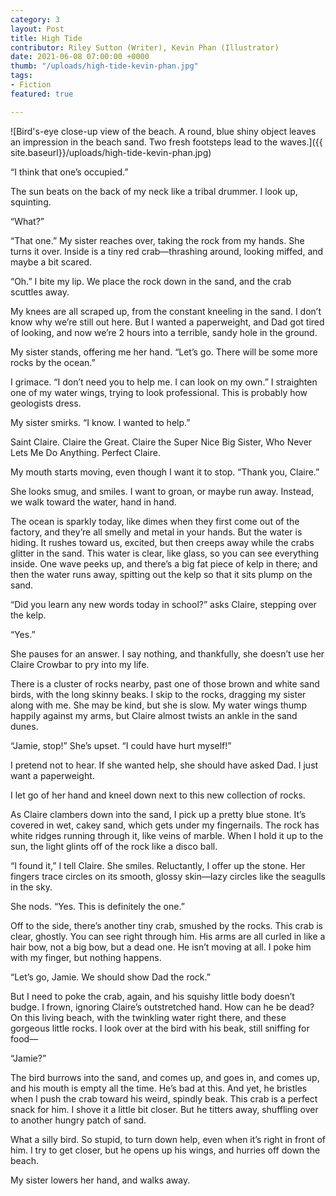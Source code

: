 ```yaml
---
category: 3
layout: Post
title: High Tide
contributor: Riley Sutton (Writer), Kevin Phan (Illustrator)
date: 2021-06-08 07:00:00 +0000
thumb: "/uploads/high-tide-kevin-phan.jpg"
tags: 
- Fiction
featured: true

---
```


![Bird&apos;s-eye close-up view of the beach. A round, blue shiny object leaves an impression in the beach sand. Two fresh footsteps lead to the waves.]({{ site.baseurl}}/uploads/high-tide-kevin-phan.jpg)

“I think that one’s occupied.”

The sun beats on the back of my neck like a tribal drummer. I look up, squinting.

“What?”

“That one.” My sister reaches over, taking the rock from my hands. She turns it
over. Inside is a tiny red crab—thrashing around, looking miffed, and maybe a bit
scared.

“Oh.” I bite my lip. We place the rock down in the sand, and the crab scuttles
away.

My knees are all scraped up, from the constant kneeling in the sand. I don’t know
why we’re still out here. But I wanted a paperweight, and Dad got tired of looking, and
now we’re 2 hours into a terrible, sandy hole in the ground.

My sister stands, offering me her hand. “Let’s go. There will be some more rocks
by the ocean.”

I grimace. “I don’t need you to help me. I can look on my own.” I straighten one of
my water wings, trying to look professional. This is probably how geologists dress.

My sister smirks. “I know. I wanted to help.”

Saint Claire. Claire the Great. Claire the Super Nice Big Sister, Who Never Lets
Me Do Anything. Perfect Claire.

My mouth starts moving, even though I want it to stop. “Thank you, Claire.”

She looks smug, and smiles. I want to groan, or maybe run away. Instead, we
walk toward the water, hand in hand.

The ocean is sparkly today, like dimes when they first come out of the factory,
and they’re all smelly and metal in your hands. But the water is hiding. It rushes toward
us, excited, but then creeps away while the crabs glitter in the sand. This water is clear,
like glass, so you can see everything inside. One wave peeks up, and there’s a big fat
piece of kelp in there; and then the water runs away, spitting out the kelp so that it sits
plump on the sand.

“Did you learn any new words today in school?” asks Claire, stepping over the
kelp.

“Yes.”

She pauses for an answer. I say nothing, and thankfully, she doesn’t use her
Claire Crowbar to pry into my life.

There is a cluster of rocks nearby, past one of those brown and white sand birds,
with the long skinny beaks. I skip to the rocks, dragging my sister along with me. She
may be kind, but she is slow. My water wings thump happily against my arms, but Claire
almost twists an ankle in the sand dunes.

“Jamie, stop!” She’s upset. “I could have hurt myself!”

I pretend not to hear. If she wanted help, she should have asked Dad. I just want
a paperweight.

I let go of her hand and kneel down next to this new collection of rocks.

As Claire clambers down into the sand, I pick up a pretty blue stone. It’s covered
in wet, cakey sand, which gets under my fingernails. The rock has white ridges running
through it, like veins of marble. When I hold it up to the sun, the light glints off of the
rock like a disco ball.

“I found it,” I tell Claire. She smiles. Reluctantly, I offer up the stone. Her fingers
trace circles on its smooth, glossy skin—lazy circles like the seagulls in the sky.

She nods. “Yes. This is definitely the one.”

Off to the side, there’s another tiny crab, smushed by the rocks. This crab is
clear, ghostly. You can see right through him. His arms are all curled in like a hair bow,
not a big bow, but a dead one. He isn’t moving at all. I poke him with my finger, but
nothing happens.

“Let’s go, Jamie. We should show Dad the rock.”

But I need to poke the crab, again, and his squishy little body doesn’t budge. I
frown, ignoring Claire’s outstretched hand. How can he be dead? On this living beach,
with the twinkling water right there, and these gorgeous little rocks. I look over at the
bird with his beak, still sniffing for food—

“Jamie?”

The bird burrows into the sand, and comes up, and goes in, and comes up, and
his mouth is empty all the time. He’s bad at this. And yet, he bristles when I push the
crab toward his weird, spindly beak. This crab is a perfect snack for him. I shove it a
little bit closer. But he titters away, shuffling over to another hungry patch of sand.

What a silly bird. So stupid, to turn down help, even when it’s right in front of him.
I try to get closer, but he opens up his wings, and hurries off down the beach.

My sister lowers her hand, and walks away.